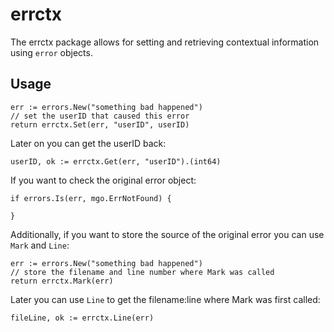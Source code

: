 # errctx

The errctx package allows for setting and retrieving contextual information using
`error` objects.

## Usage
```
err := errors.New("something bad happened")
// set the userID that caused this error
return errctx.Set(err, "userID", userID)
```

Later on you can get the userID back:
```
userID, ok := errctx.Get(err, "userID").(int64)
```

If you want to check the original error object:
```
if errors.Is(err, mgo.ErrNotFound) {

}
```

Additionally, if you want to store the source of the original error you can
use `Mark` and `Line`:
```
err := errors.New("something bad happened")
// store the filename and line number where Mark was called
return errctx.Mark(err)
```

Later you can use `Line` to get the filename:line where Mark was first called:
```
fileLine, ok := errctx.Line(err)
```
